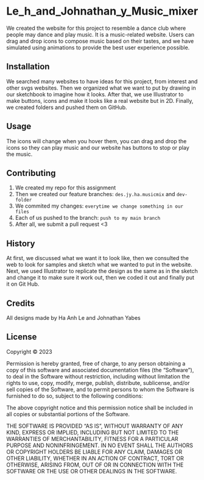 # Le_h_and_Johnathan_y_Music_mixer
We created the website for this project to resemble a dance club where people may dance and play music. It is a music-related website. Users can drag and drop icons to compose music based on their tastes, and we have simulated using animations to provide the best user experience possible.
## Installation
We searched many websites to have ideas for this project, from interest and other svgs websites. Then we organized what we want to put by drawing in our sketchbook to imagine how it looks. After that, we use Illustrator to make buttons, icons and make it looks like a real website but in 2D. Finally, we created folders and pushed them on GitHub.
## Usage
The icons will change when you hover them, you can drag and drop the icons so they can play music and our website has buttons to stop or play the music.  
## Contributing
1. We created my repo for this assignment
2. Then we created our feature branches: `des.jy.ha.musicmix` and `dev-folder`
3. We commited my changes: `everytime we change something in our files`
4. Each of us pushed to the branch: `push to my main branch`
5. After all, we submit a pull request <3
## History
At first, we discussed what we want it to look like, then we consulted the web to look for samples and sketch what we wanted to put in the website. Next, we used Illustrator to replicate the design as the same as in the sketch and change it to make sure it work out, then we coded it out and finally put it on Git Hub.
## Credits
All designs made by Ha Anh Le and Johnathan Yabes
## License
Copyright © 2023 <Ha Anh and Johnathan>

Permission is hereby granted, free of charge, to any person obtaining a copy of this software and associated documentation files (the “Software”), to deal in the Software without restriction, including without limitation the rights to use, copy, modify, merge, publish, distribute, sublicense, and/or sell copies of the Software, and to permit persons to whom the Software is furnished to do so, subject to the following conditions:

The above copyright notice and this permission notice shall be included in all copies or substantial portions of the Software.

THE SOFTWARE IS PROVIDED “AS IS”, WITHOUT WARRANTY OF ANY KIND, EXPRESS OR IMPLIED, INCLUDING BUT NOT LIMITED TO THE WARRANTIES OF MERCHANTABILITY, FITNESS FOR A PARTICULAR PURPOSE AND NONINFRINGEMENT. IN NO EVENT SHALL THE AUTHORS OR COPYRIGHT HOLDERS BE LIABLE FOR ANY CLAIM, DAMAGES OR OTHER LIABILITY, WHETHER IN AN ACTION OF CONTRACT, TORT OR OTHERWISE, ARISING FROM, OUT OF OR IN CONNECTION WITH THE SOFTWARE OR THE USE OR OTHER DEALINGS IN THE SOFTWARE.